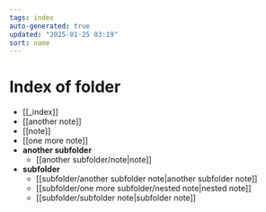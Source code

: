 ```yaml
---
tags: index
auto-generated: true
updated: "2025-01-25 03:19"
sort: name
---
```


# Index of folder

- [[_index]]
- [[another note]]
- [[note]]
- [[one more note]]
- **another subfolder**
    - [[another subfolder/note|note]]
- **subfolder**
    - [[subfolder/another subfolder note|another subfolder note]]
    - [[subfolder/one more subfolder/nested note|nested note]]
    - [[subfolder/subfolder note|subfolder note]]
